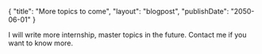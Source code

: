 {
"title": "More topics to come",
"layout": "blogpost",
"publishDate": "2050-06-01"
}

I will write more internship, master topics in the future. 
Contact me if you want to know more.